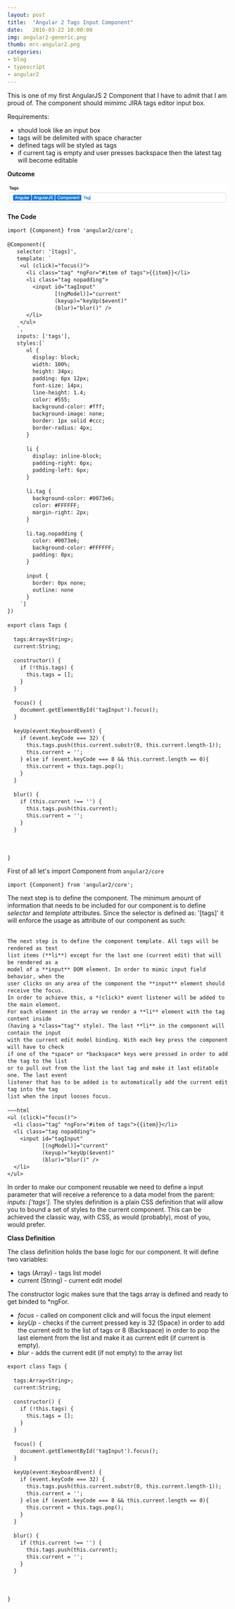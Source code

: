 ```yaml
---
layout: post
title:  "Angular 2 Tags Input Component"
date:   2016-03-22 10:00:00
img: angular2-generic.png
thumb: mrc-angular2.png
categories: 
- blog
- typescript
- angular2
---
```


This is one of my first AngularJS 2 Component that I have to admit that I am
proud of. The component should mimimc JIRA tags editor input box.

Requirements:

+ should look like an input box
+ tags will be delimited with space character
+ defined tags will be styled as tags
+ if current tag is empty and user presses backspace then the latest tag will become editable

**Outcome**

![Adding watcher](/assets/img/blog/tags.png)

**The Code**

```
import {Component} from 'angular2/core';

@Component({
   selector: '[tags]',
   template: `
    <ul (click)="focus()">
      <li class="tag" *ngFor="#item of tags">{{item}}</li>
      <li class="tag nopadding">
        <input id="tagInput"
               [(ngModel)]="current"
               (keyup)="keyUp($event)"
               (blur)="blur()" />
      </li>
    </ul>
   `,
   inputs: ['tags'],
   styles:[`
      ul {
        display: block;
        width: 100%;
        height: 34px;
        padding: 6px 12px;
        font-size: 14px;
        line-height: 1.4;
        color: #555;
        background-color: #fff;
        background-image: none;
        border: 1px solid #ccc;
        border-radius: 4px;
      }

      li {
        display: inline-block;
        padding-right: 6px;
        padding-left: 6px;
      }

      li.tag {
        background-color: #0073e6;
        color: #FFFFFF;
        margin-right: 2px;
      }

      li.tag.nopadding {
        color: #0073e6;
        background-color: #FFFFFF;
        padding: 0px;
      }

      input {
        border: 0px none;
        outline: none
      }
    `]
})

export class Tags {

  tags:Array<String>;
  current:String;

  constructor() {
    if (!this.tags) {
      this.tags = [];
    }
  }

  focus() {
    document.getElementById('tagInput').focus();
  }

  keyUp(event:KeyboardEvent) {
    if (event.keyCode === 32) {
      this.tags.push(this.current.substr(0, this.current.length-1));
      this.current = '';
    } else if (event.keyCode === 8 && this.current.length == 0){
      this.current = this.tags.pop();
    }
  }

  blur() {
    if (this.current !== '') {
      this.tags.push(this.current);
      this.current = '';
    }
  }



}

```

First of all let's import Component from  `angular2/core`
```
import {Component} from 'angular2/core';
```

The next step is to define the component. The minimum amount of information that
needs to be included for our component is to define *selector* and *template* attributes.
Since the selector is defined as: '[tags]' it will enforce the usage as attribute of
our component as such:
~~~html<span [tags]="tagsArr"></span>~~~

The next step is to define the component template. All tags will be rendered as text
list items (**li**) except for the last one (current edit) that will be rendered as a
model of a **input** DOM element. In order to mimic input field behavior, when the
user clicks on any area of the component the **input** element should receive the focus.
In order to achieve this, a *(click)* event listener will be added to the main element.
For each element in the array we render a **li** element with the tag content inside
(having a *class="tag"* style). The last **li** in the component will contain the input
with the current edit model binding. With each key press the component will have to check
if one of the *space* or *backspace* keys were pressed in order to add the tag to the list
or to pull out from the list the last tag and make it last editable one. The last event
listener that has to be added is to automatically add the current edit tag into the tag
list when the input looses focus.

~~~html
<ul (click)="focus()">
  <li class="tag" *ngFor="#item of tags">{{item}}</li>
  <li class="tag nopadding">
    <input id="tagInput"
           [(ngModel)]="current"
           (keyup)="keyUp($event)"
           (blur)="blur()" />
  </li>
</ul>
~~~

In order to make our component reusable we need to define a input parameter that
will receive a reference to a data model from the parent: *inputs: ['tags']*.
The styles definition is a plain CSS definition that will allow you to bound a set of
styles to the current component. This can be achieved the classic way, with CSS,
as would (probably), most of you, would prefer.

**Class Definition**

The class definition holds the base logic for our component. It will define two
variables:
+ tags (Array<String>) - tags list model
+ current (String) - current edit model

The constructor logic makes sure that the tags array is defined and ready to get
binded to *ngFor.

+ *focus* - called on component click and will focus the input element
+ *keyUp* - checks if the current pressed key is 32 (Space) in order to add the
current edit to the list of tags or 8 (Backspace) in order to pop the last element
from the list and make it as current edit (if current is empty).
+ *blur* - adds the current edit (if not empty) to the array list

```
export class Tags {

  tags:Array<String>;
  current:String;

  constructor() {
    if (!this.tags) {
      this.tags = [];
    }
  }

  focus() {
    document.getElementById('tagInput').focus();
  }

  keyUp(event:KeyboardEvent) {
    if (event.keyCode === 32) {
      this.tags.push(this.current.substr(0, this.current.length-1));
      this.current = '';
    } else if (event.keyCode === 8 && this.current.length == 0){
      this.current = this.tags.pop();
    }
  }

  blur() {
    if (this.current !== '') {
      this.tags.push(this.current);
      this.current = '';
    }
  }



}
```
